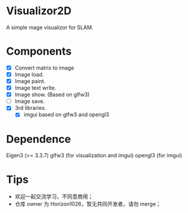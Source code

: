 # Visualizor2D
A simple mage visualizor for SLAM.

# Components
  - [x] Convert matrix to image
  - [x] Image load.
  - [x] Image paint.
  - [x] Image text write.
  - [x] Image show. (Based on glfw3)
  - [ ] Image save.
- [x] 3rd libraries.
    - [x] imgui based on glfw3 and opengl3

# Dependence
Eigen3 (>= 3.3.7)
glfw3 (for visualization and imgui)
opengl3 (for imgui)

# Tips
- 欢迎一起交流学习，不同意商用；
- 仓库 owner 为 Horizon1026，暂无共同开发者，请勿 merge；
